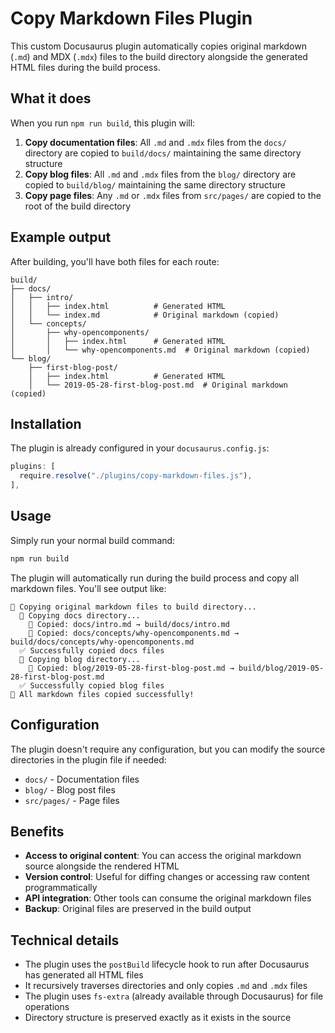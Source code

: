 # Copy Markdown Files Plugin

This custom Docusaurus plugin automatically copies original markdown (`.md`) and MDX (`.mdx`) files to the build directory alongside the generated HTML files during the build process.

## What it does

When you run `npm run build`, this plugin will:

1. **Copy documentation files**: All `.md` and `.mdx` files from the `docs/` directory are copied to `build/docs/` maintaining the same directory structure
2. **Copy blog files**: All `.md` and `.mdx` files from the `blog/` directory are copied to `build/blog/` maintaining the same directory structure
3. **Copy page files**: Any `.md` or `.mdx` files from `src/pages/` are copied to the root of the build directory

## Example output

After building, you'll have both files for each route:

```
build/
├── docs/
│   ├── intro/
│   │   ├── index.html          # Generated HTML
│   │   └── index.md            # Original markdown (copied)
│   └── concepts/
│       ├── why-opencomponents/
│       │   ├── index.html      # Generated HTML
│       │   └── why-opencomponents.md  # Original markdown (copied)
└── blog/
    ├── first-blog-post/
    │   ├── index.html          # Generated HTML
    │   └── 2019-05-28-first-blog-post.md  # Original markdown (copied)
```

## Installation

The plugin is already configured in your `docusaurus.config.js`:

```javascript
plugins: [
  require.resolve("./plugins/copy-markdown-files.js"),
],
```

## Usage

Simply run your normal build command:

```bash
npm run build
```

The plugin will automatically run during the build process and copy all markdown files. You'll see output like:

```
📄 Copying original markdown files to build directory...
  📁 Copying docs directory...
    📄 Copied: docs/intro.md → build/docs/intro.md
    📄 Copied: docs/concepts/why-opencomponents.md → build/docs/concepts/why-opencomponents.md
  ✅ Successfully copied docs files
  📁 Copying blog directory...
    📄 Copied: blog/2019-05-28-first-blog-post.md → build/blog/2019-05-28-first-blog-post.md
  ✅ Successfully copied blog files
🎉 All markdown files copied successfully!
```

## Configuration

The plugin doesn't require any configuration, but you can modify the source directories in the plugin file if needed:

- `docs/` - Documentation files
- `blog/` - Blog post files
- `src/pages/` - Page files

## Benefits

- **Access to original content**: You can access the original markdown source alongside the rendered HTML
- **Version control**: Useful for diffing changes or accessing raw content programmatically
- **API integration**: Other tools can consume the original markdown files
- **Backup**: Original files are preserved in the build output

## Technical details

- The plugin uses the `postBuild` lifecycle hook to run after Docusaurus has generated all HTML files
- It recursively traverses directories and only copies `.md` and `.mdx` files
- The plugin uses `fs-extra` (already available through Docusaurus) for file operations
- Directory structure is preserved exactly as it exists in the source
